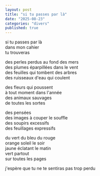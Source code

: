 ```yaml
---
layout: post
title: "si tu passes par là"
date: "2025-08-23"
categories: "divers"
published: true
---
```


si tu passes par là  
dans mon cahier  
tu trouveras  

des perles perdus au fond des mers  
des plumes éparpillées dans le vent  
des feuilles qui tombent des arbres  
des ruisseaux d'eau qui coulent  

des fleurs qui poussent  
à tout moment dans l'année  
des animaux sauvages  
de toutes les sortes  

des pensées  
des images à couper le souffle  
des soupirs excessifs  
des feuillages expressifs  

du vert du bleu du rouge  
orange soleil le soir  
jaune éclatant le matin  
vert partout  
sur toutes les pages  

j'espère que tu ne te sentiras pas trop perdu  
